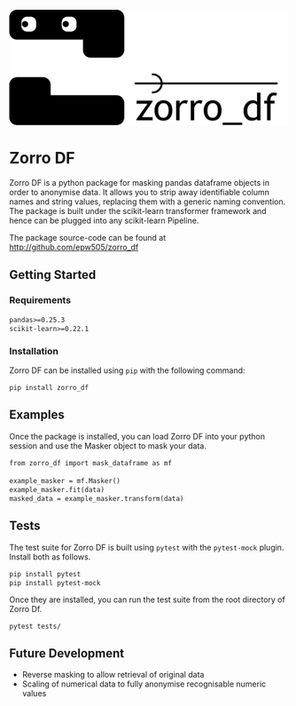 ![zorro logo](zorro_df_logo.png)
# Zorro DF
Zorro DF is a python package for masking pandas dataframe objects in order to 
anonymise data. It allows you to strip away identifiable column names and string 
values, replacing them with a generic naming convention. The package is built 
under the scikit-learn transformer framework and hence can be plugged into any 
scikit-learn Pipeline.

The package source-code can be found at http://github.com/epw505/zorro_df

## Getting Started
### Requirements
```
pandas>=0.25.3
scikit-learn>=0.22.1
```

### Installation
Zorro DF can be installed using `pip` with the following command:
```
pip install zorro_df
```

## Examples
Once the package is installed, you can load Zorro DF into your python session 
and use the Masker object to mask your data.
```
from zorro_df import mask_dataframe as mf

example_masker = mf.Masker()
example_masker.fit(data)
masked_data = example_masker.transform(data)
```

## Tests
The test suite for Zorro DF is built using `pytest` with the `pytest-mock` 
plugin. Install both as follows.
```
pip install pytest
pip install pytest-mock
```
Once they are installed, you can run the test suite from the root directory of
Zorro Df.
```
pytest tests/
```

## Future Development
* Reverse masking to allow retrieval of original data
* Scaling of numerical data to fully anonymise recognisable numeric values